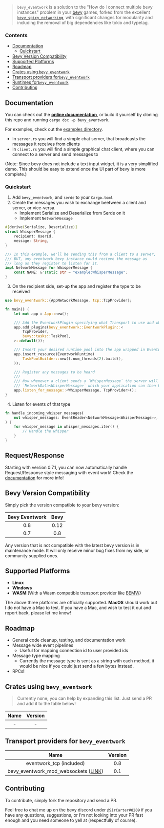 > `bevy_eventwork` is a solution to the "How do I connect multiple bevy instances" problem in your [bevy](https://bevyengine.org/) games, forked from the excellent [`bevy_spicy_networking`](https://crates.io/crates/bevy_spicy_networking), with significant changes for modularity and including the removal of big dependencies like tokio and typetag.

### Contents

- [Documentation](#documentation)
  - [Quickstart](#quickstart)
- [Bevy Version Compatibility](#bevy-version-compatibility)
- [Supported Platforms](#supported-platforms)
- [Roadmap](#roadmap)
- [Crates using `bevy_eventwork`](#crates-using-bevy_eventwork)
- [Transport providers for`bevy_eventwork`](#transport-providers-for-bevy_eventwork)
- [Runtimes for`bevy_eventwork`](#transport-providers-for-bevy_eventwork)
- [Contributing](#contributing)

## Documentation

You can check out the [**online documentation**](https://docs.rs/bevy_eventwork), or build it yourself by cloning this repo and running `cargo doc -p bevy_eventwork`.

For examples, check out the [examples directory](https://github.com/jamescarterbell/bevy_eventwork/tree/master/examples).

- In `server.rs` you will find a simple chat server, that broadcasts the messages it receives from clients
- In `client.rs` you will find a simple graphical chat client, where you can connect to a server and send messages to

(Note: Since bevy does not include a text input widget, it is a very simplified demo. This should be easy to extend once the UI part of bevy
is more complete.)

### Quickstart

1. Add `bevy_eventwork`, and `serde` to your `Cargo.toml`
2. Create the messages you wish to exchange beetween a client and server, or vice-versa.
   - Implement Serialize and Deserialize from Serde on it
   - Implement `NetworkMessage`

```rust
#[derive(Serialize, Deserialize)]
struct WhisperMessage {
    recipient: UserId,
    message: String,
}

/// In this example, we'll be sending this from a client to a server,
/// BUT, any eventwork bevy instance could recieve the message as
/// long as they register to listen for it.
impl NetworkMessage for WhisperMessage {
    const NAME: &'static str = "example:WhisperMessage";
}
```

3. On the recipient side, set-up the app and register the type to be received

```rust
use bevy_eventwork::{AppNetworkMessage, tcp::TcpProvider};

fn main() {
    let mut app = App::new();

    /// Add the EventworkPlugin specifying what Transport to use and what runtime
    app.add_plugins(bevy_eventwork::EventworkPlugin::<
        TcpProvider,
        bevy::tasks::TaskPool,
    >::default());

    /// Insert your desired runtime pool into the app wrapped in EventworkRuntime
    app.insert_resource(EventworkRuntime(
        TaskPoolBuilder::new().num_threads(2).build(),
    ));

    /// Register any messages to be heard
    ///
    /// Now whenever a client sends a `WhisperMessage` the server will generate an event of
    /// `NetworkData<WhisperMessage>` which your application can then handle
    app.listen_for_message::<WhisperMessage, TcpProvider>();
}
```

4. Listen for events of that type

```rust
fn handle_incoming_whisper_messages(
    mut whisper_messages: EventReader<NetworkMessage<WhisperMessage>>,
) {
    for whisper_message in whisper_messages.iter() {
        // Handle the whisper
    }
}
```

## Request/Response

Starting with version 0.7.1, you can now automatically handle Request/Response style messaging with event work! Check the [documentation](https://docs.rs/bevy_eventwork/latest/bevy_eventwork/managers/network_request/index.html) for more info!

## Bevy Version Compatibility

Simply pick the version compatible to your bevy version:

| Bevy Eventwork | Bevy |
| :------------: | :--: |
|      0.8       | 0.12 |
|      0.7       | 0.8  |

Any version that is not compatible with the latest bevy version is in maintenance mode.
It will only receive minor bug fixes from my side, or community supplied ones.

## Supported Platforms

- **Linux**
- **Windows**
- **WASM** (With a Wasm compatible transport provider like [BEMW](https://github.com/NoahShomette/bevy_eventwork_mod_websockets))

The above three platforms are officially supported. **MacOS** should work but I do not have a Mac to test. If you have a Mac, and wish to test it out and report back, please let me know!

## Roadmap

- General code cleanup, testing, and documentation work
- Message wide event pipelines
  - Useful for mapping connection id to user provided ids
- Message type mapping
  - Currently the message type is sent as a string with each method, it would be nice if you could just send a few bytes instead.
- RPCs!

## Crates using `bevy_eventwork`

> Currently none, you can help by expanding this list. Just send a PR and add it to the table below!

| Name | Version |
| :--: | :-----: |
|  -   |    -    |

## Transport providers for `bevy_eventwork`

|                                                 Name                                                  | Version |
| :---------------------------------------------------------------------------------------------------: | :-----: |
|                                       eventwork_tcp (included)                                        |   0.8   |
| bevy_eventwork_mod_websockets ([LINK](https://github.com/NoahShomette/bevy_eventwork_mod_websockets)) |   0.1   |

## Contributing

To contribute, simply fork the repository and send a PR.

Feel free to chat me up on the bevy discord under `@SirCarter#8209` if you have any questions, suggestions, or I'm not looking into your PR fast enough and you need someone to yell at (respectfully of course).

